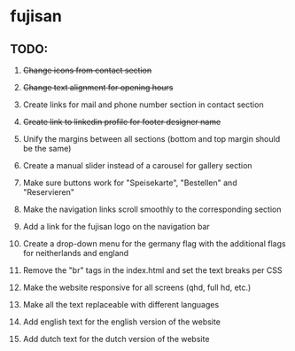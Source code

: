 # fujisan

## TODO:

1. ~~Change icons from contact section~~

2. ~~Change text alignment for opening hours~~

3. Create links for mail and phone number section in contact section

4. ~~Create link to linkedin profile for footer designer name~~

5. Unify the margins between all sections (bottom and top margin should be the same)

6. Create a manual slider instead of a carousel for gallery section

7. Make sure buttons work for "Speisekarte", "Bestellen" and "Reservieren"

8. Make the navigation links scroll smoothly to the corresponding section

9. Add a link for the fujisan logo on the navigation bar

10. Create a drop-down menu for the germany flag with the additional flags for neitherlands and england

11. Remove the "br" tags in the index.html and set the text breaks per CSS

12. Make the website responsive for all screens (qhd, full hd, etc.)

13. Make all the text replaceable with different languages

14. Add english text for the english version of the website

15. Add dutch text for the dutch version of the website